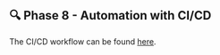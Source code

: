 ## 🔍 Phase 8 - Automation with CI/CD

The CI/CD workflow can be found [here](../../.github/workflows/main.yaml).